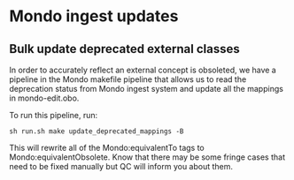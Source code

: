 # Mondo ingest updates

## Bulk update deprecated external classes

In order to accurately reflect an external concept is obsoleted, we have a 
pipeline in the Mondo makefile pipeline that allows us to read the deprecation 
status from Mondo ingest system and update all the mappings in mondo-edit.obo.

To run this pipeline, run:

```
sh run.sh make update_deprecated_mappings -B
```

This will rewrite all of the Mondo:equivalentTo tags to Mondo:equivalentObsolete.
Know that there may be some fringe cases that need to be fixed manually but QC
will inform you about them.